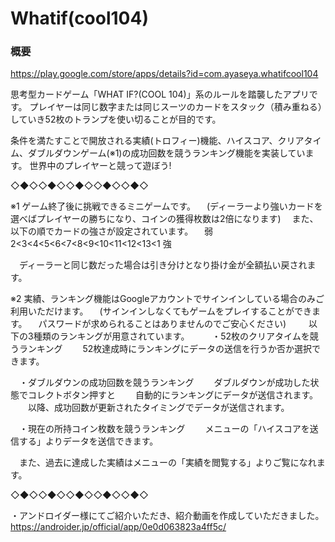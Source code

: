 # Whatif(cool104)

### 概要
https://play.google.com/store/apps/details?id=com.ayaseya.whatifcool104

思考型カードゲーム「WHAT IF?(COOL 104)」系のルールを踏襲したアプリです。
プレイヤーは同じ数字または同じスーツのカードをスタック（積み重ねる）していき52枚のトランプを使い切ることが目的です。

条件を満たすことで開放される実績(トロフィー)機能、ハイスコア、クリアタイム、ダブルダウンゲーム(※1)の成功回数を競うランキング機能を実装しています。
世界中のプレイヤーと競って遊ぼう!

◇◆◇◇◆◇◇◆◇◇◆◇◇◆◇

※1 ゲーム終了後に挑戦できるミニゲームです。
　(ディーラーより強いカードを選べばプレイヤーの勝ちになり、コインの獲得枚数は2倍になります)
　また、以下の順でカードの強さが設定されています。
　弱 2<3<4<5<6<7<8<9<10<11<12<13<1 強

　ディーラーと同じ数だった場合は引き分けとなり掛け金が全額払い戻されます。


※2 実績、ランキング機能はGoogleアカウントでサインインしている場合のみご利用いただけます。
　(サインインしなくてもゲームをプレイすることができます。
　パスワードが求められることはありませんのでご安心ください)
　
　以下の3種類のランキングが用意されています。
　
　・52枚のクリアタイムを競うランキング
　　52枚達成時にランキングにデータの送信を行うか否か選択できます。

　・ダブルダウンの成功回数を競うランキング
　　ダブルダウンが成功した状態でコレクトボタン押すと
　　自動的にランキングにデータが送信されます。
　　以降、成功回数が更新されたタイミングでデータが送信されます。

　・現在の所持コイン枚数を競うランキング
　　メニューの「ハイスコアを送信する」よりデータを送信できます。

　また、過去に達成した実績はメニューの「実績を閲覧する」よりご覧になれます。

◇◆◇◇◆◇◇◆◇◇◆◇◇◆◇

・アンドロイダー様にてご紹介いただき、紹介動画を作成していただきました。
https://androider.jp/official/app/0e0d063823a4ff5c/
